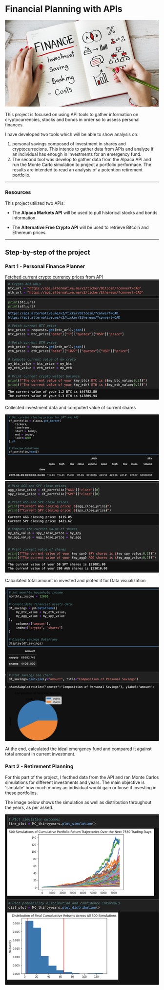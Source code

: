 # Financial Planning with APIs

![Financial Planner](Images/financial-planner.png)

This project is focused on using API tools to gather information on cryptocurrencies, stocks and bonds in order so to assess personal finances. 

I have developed two tools which will be able to show analysis on:
1. personal savings composed of investment in shares and cryptocurrecions. This intends to gather data from APIs and analyze if an individual has enough in investments for an emergency fund.
2. The second tool was develop to gather data from the Alpaca API and run the Monte Carlo simulation to project a portfolio performace. The results are intended to read an analysis of a potention retirement portfolio.

---

### Resources

This project utilized two APIs:

* The **Alpaca Markets API** will be used to pull historical stocks and bonds information.  
    
* The **Alternative Free Crypto API** will be used to retrieve Bitcoin and Ethereum prices.

----


## Step-by-step of the project

### Part 1 - Personal Finance Planner

Fetched current crypto currency prices from API
![](Images/1.png)

Collected investment data and computed value of current shares

![](Images/2.png)
![](Images/3.png)

Calculated total amount in invested and ploted it for Data visualization 

![](Images/4.png)

At the end, calculated the ideal emergency fund and compared it against total amount in current investment.

### Part 2 - Retirement Planning

For this part of the project, I fecthed data from the API and ran Monte Carlos simulations for different investments and years. The main objective is 'simulate' how much money an individual would gain or loose if investing in these portfolios. 

The image below shows the simulation as well as distribution throughout the years, as per asked. 

![](Images/5.png)